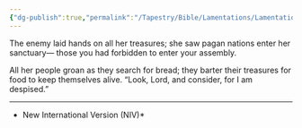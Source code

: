 ```yaml
---
{"dg-publish":true,"permalink":"/Tapestry/Bible/Lamentations/Lamentation 1_10-11/","title":"Lamentation 1:10–11","hide":true,"tags":["bible-verse","bible-verse"],"dgHomeLink":true,"dgShowLocalGraph":true,"dgEnableSearch":true}
---
```


The enemy laid hands on all her treasures;
she saw pagan nations enter her sanctuary—
those you had forbidden to enter your assembly.

All her people groan as they search for bread;
they barter their treasures for food to keep themselves alive.
“Look, Lord, and consider, for I am despised.”

---
* New International Version (NIV)*